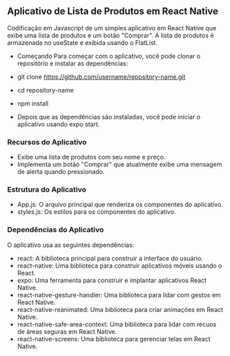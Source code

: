 ## Aplicativo de Lista de Produtos em React Native
Codificação em Javascript de um simples aplicativo em React Native que exibe uma lista de produtos e um botão "Comprar". A lista de produtos é armazenada no useState e exibida usando o FlatList.


- Começando
Para começar com o aplicativo, você pode clonar o repositório e instalar as dependências:
- git clone https://github.com/username/repository-name.git
- cd repository-name
- npm install

- Depois que as dependências são instaladas, você pode iniciar o aplicativo usando expo start.

### Recursos do Aplicativo
- Exibe uma lista de produtos com seu nome e preço.
- Implementa um botão "Comprar" que atualmente exibe uma mensagem de alerta quando pressionado.

### Estrutura do Aplicativo
- App.js: O arquivo principal que renderiza os componentes do aplicativo.
- styles.js: Os estilos para os componentes do aplicativo.

### Dependências do Aplicativo
O aplicativo usa as seguintes dependências:

- react: A biblioteca principal para construir a interface do usuário.
- react-native: Uma biblioteca para construir aplicativos móveis usando o React.
- expo: Uma ferramenta para construir e implantar aplicativos React Native.
- react-native-gesture-handler: Uma biblioteca para lidar com gestos em React Native.
- react-native-reanimated: Uma biblioteca para criar animações em React Native.
- react-native-safe-area-context: Uma biblioteca para lidar com recuos de áreas seguras em React Native.
- react-native-screens: Uma biblioteca para gerenciar telas em React Native.
